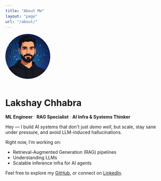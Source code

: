 ```yaml
---
title: "About Me"
layout: "page"
url: "/about/"
---
```


<img src="/images/dp.png" alt="Lakshay Avatar" style="width:140px;border-radius:50%;margin-bottom:15px;">

# Lakshay Chhabra

**ML Engineer** · **RAG Specialist** · **AI Infra & Systems Thinker**

Hey — I build AI systems that don't just *demo well*, but scale, stay sane under pressure, and avoid LLM-induced hallucinations.

Right now, I’m working on:
- Retrieval-Augmented Generation (RAG) pipelines
- Understanding LLMs
- Scalable inference infra for AI agents


Feel free to explore my [GitHub](https://github.com/lakshaychhabra), or connect on [LinkedIn](https://linkedin.com/in/lakshaychhabra123).


